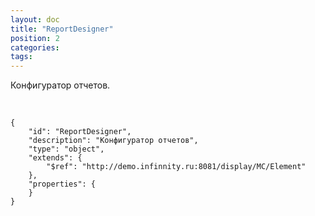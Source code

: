 ```yaml
---
layout: doc
title: "ReportDesigner"
position: 2
categories: 
tags: 
---
```


Конфигуратор отчетов.

   

```
{
	"id": "ReportDesigner",
	"description": "Конфигуратор отчетов",
	"type": "object",
	"extends": {
		"$ref": "http://demo.infinnity.ru:8081/display/MC/Element"
	},
	"properties": {
	}
}
```

 

 

